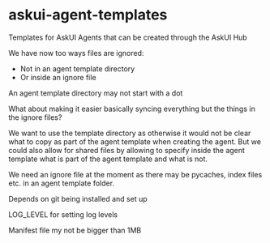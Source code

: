 # askui-agent-templates
Templates for AskUI Agents that can be created through the AskUI Hub

We have now too ways files are ignored:
- Not in an agent template directory
- Or inside an ignore file

An agent template directory may not start with a dot

What about making it easier basically syncing everything but the things in the ignore files?

We want to use the template directory as otherwise it would not be clear what to copy as part of the agent template when creating the agent. But we could also allow for shared files by allowing to specify inside the agent template what is part of the agent template and what is not.

We need an ignore file at the moment as there may be pycaches, index files etc. in an agent template folder.

Depends on git being installed and set up

LOG_LEVEL for setting log levels

Manifest file my not be bigger than 1MB
